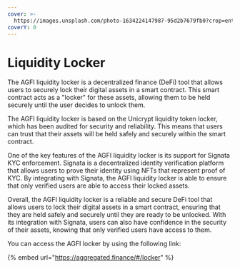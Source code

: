 ```yaml
---
cover: >-
  https://images.unsplash.com/photo-1634224147987-95d2b7679fb0?crop=entropy&cs=tinysrgb&fm=jpg&ixid=MnwxOTcwMjR8MHwxfHNlYXJjaHwzfHx2YXVsdHxlbnwwfHx8fDE2NzMyMjI5NzE&ixlib=rb-4.0.3&q=80
coverY: 0
---
```


# Liquidity Locker

The AGFI liquidity locker is a decentralized finance (DeFi) tool that allows users to securely lock their digital assets in a smart contract. This smart contract acts as a "locker" for these assets, allowing them to be held securely until the user decides to unlock them.

The AGFI liquidity locker is based on the Unicrypt liquidity token locker, which has been audited for security and reliability. This means that users can trust that their assets will be held safely and securely within the smart contract.

One of the key features of the AGFI liquidity locker is its support for Signata KYC enforcement. Signata is a decentralized identity verification platform that allows users to prove their identity using NFTs that represent proof of KYC. By integrating with Signata, the AGFI liquidity locker is able to ensure that only verified users are able to access their locked assets.

Overall, the AGFI liquidity locker is a reliable and secure DeFi tool that allows users to lock their digital assets in a smart contract, ensuring that they are held safely and securely until they are ready to be unlocked. With its integration with Signata, users can also have confidence in the security of their assets, knowing that only verified users have access to them.

You can access the AGFI locker by using the following link:

{% embed url="https://aggregated.finance/#/locker" %}
